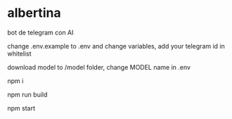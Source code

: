 # albertina

bot de telegram con AI

change .env.example to .env and change variables, add your telegram id in whitelist

download model to /model folder, change MODEL name in .env

npm i

npm run build

npm start
